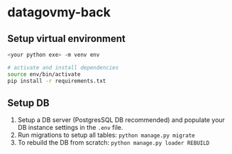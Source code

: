# datagovmy-back

## Setup virtual environment

```bash
<your python exe> -m venv env

# activate and install dependencies
source env/bin/activate
pip install -r requirements.txt
```

## Setup DB

1. Setup a DB server (PostgresSQL DB recommended) and populate your DB instance settings in the `.env` file.
2. Run migrations to setup all tables: `python manage.py migrate`
3. To rebuild the DB from scratch: `python manage.py loader REBUILD`
